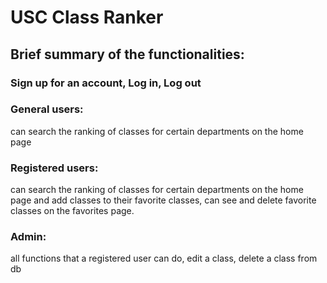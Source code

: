 # USC Class Ranker

## Brief summary of the functionalities:


### Sign up for an account, Log in, Log out

### General users: 
can search the ranking of classes for certain departments on the home page

### Registered users: 
can search the ranking of classes for certain departments on the home page and add classes to their favorite classes, can see and delete favorite classes on the favorites page.

### Admin: 
all functions that a registered user can do, edit a class, delete a class from db
